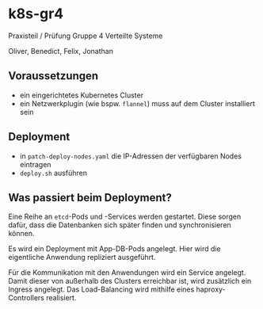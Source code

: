 # k8s-gr4

Praxisteil / Prüfung
Gruppe 4 Verteilte Systeme

Oliver, Benedict, Felix, Jonathan

## Voraussetzungen

- ein eingerichtetes Kubernetes Cluster
- ein Netzwerkplugin (wie bspw. `flannel`) muss auf dem Cluster installiert sein

## Deployment

- in `patch-deploy-nodes.yaml` die IP-Adressen der verfügbaren Nodes eintragen
- `deploy.sh` ausführen

## Was passiert beim Deployment?

Eine Reihe an `etcd`-Pods und -Services werden gestartet. 
Diese sorgen dafür, dass die Datenbanken sich später finden und synchronisieren können.

Es wird ein Deployment mit App-DB-Pods angelegt.
Hier wird die eigentliche Anwendung repliziert ausgeführt.

Für die Kommunikation mit den Anwendungen wird ein Service angelegt.
Damit dieser von außerhalb des Clusters erreichbar ist, wird zusätzlich ein Ingress angelegt.
Das Load-Balancing wird mithilfe eines haproxy-Controllers realisiert.